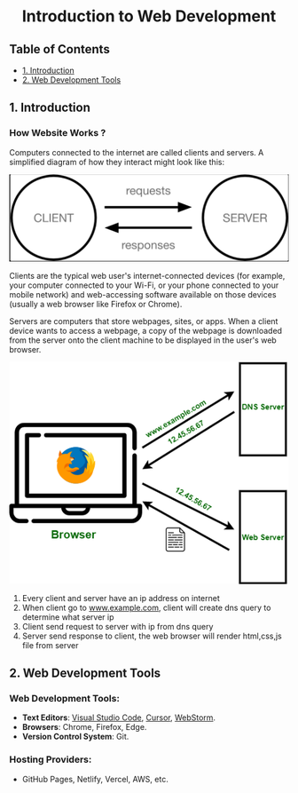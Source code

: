 <div align=center>

# Introduction to Web Development

</div>

## Table of Contents
- [1. Introduction](#introduction)
- [2. Web Development Tools](#2-web-development-tools)

## 1. Introduction

### How Website Works ?
Computers connected to the internet are called clients and servers. A simplified diagram of how they interact might look like this:

![alt text](image-1.png)

Clients are the typical web user's internet-connected devices (for example, your computer connected to your Wi-Fi, or your phone connected to your mobile network) and web-accessing software available on those devices (usually a web browser like Firefox or Chrome).

Servers are computers that store webpages, sites, or apps. When a client device wants to access a webpage, a copy of the webpage is downloaded from the server onto the client machine to be displayed in the user's web browser.

![alt text](image.png)

1. Every client and server have an ip address on internet
2. When client go to www.example.com, client will create dns query to determine what server ip
3. Client send request to server with ip from dns query
4. Server send response to client, the web browser will render html,css,js file from server

## 2. Web Development Tools
### Web Development Tools:
- **Text Editors**: [Visual Studio Code](https://code.visualstudio.com/), [Cursor](https://www.cursor.com/), [WebStorm](https://www.jetbrains.com/webstorm/).
- **Browsers**: Chrome, Firefox, Edge.
- **Version Control System**: Git.

### Hosting Providers:
- GitHub Pages, Netlify, Vercel, AWS, etc.